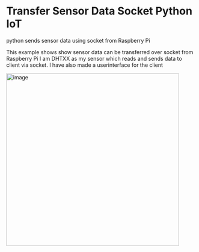 # Transfer Sensor Data Socket Python IoT
python sends sensor data using socket from Raspberry Pi

This example shows show sensor data can be transferred over socket from Raspberry Pi 
I am DHTXX as my sensor which reads and sends data to client via socket. I have also made a userinterface for the client 

<img width="459" alt="image" src="https://user-images.githubusercontent.com/39345855/53914285-452f2600-402b-11e9-8882-2d64199baaf9.png">
